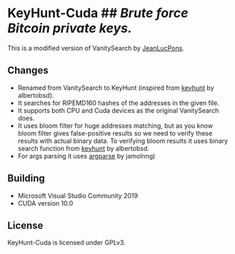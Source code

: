 # KeyHunt-Cuda ## _Brute force Bitcoin private keys._

This is a modified version of VanitySearch by [JeanLucPons](https://github.com/JeanLucPons/VanitySearch/).

## Changes

- Renamed from VanitySearch to KeyHunt (inspired from [keyhunt](https://github.com/albertobsd/keyhunt) by albertobsd).
- It searches for RIPEMD160 hashes of the addresses in the given file.
- It supports both CPU and Cuda devices as the original VanitySearch does.
- It uses bloom filter for huge addresses matching, but as you know bloom filter gives false-positive results so we need to verify these results with actual binary data. To verifying bloom results it uses binary search function from [keyhunt](https://github.com/albertobsd/keyhunt) by albertobsd.
- For args parsing it uses [argparse](https://github.com/jamolnng/argparse) by jamolnng)
## Building

- Microsoft Visual Studio Community 2019 
- CUDA version 10.0

## License
KeyHunt-Cuda is licensed under GPLv3.

